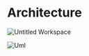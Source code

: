 # Architecture

![Untitled Workspace](https://user-images.githubusercontent.com/80808341/115013117-4ac7ed00-9ece-11eb-9d4c-66cbee5a9466.png)


![Uml](https://user-images.githubusercontent.com/80808341/115009885-66c98f80-9eca-11eb-89fd-d06bb33b7378.png)

